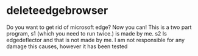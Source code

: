 # deleteedgebrowser
Do you want to get rid of microsoft edge? Now you can! This is a two part program, s1 (which you need to run twice.) is made by me. s2 Is edgedeflector and that is not made by me. I am not responsible for any damage this causes, however it has been tested
